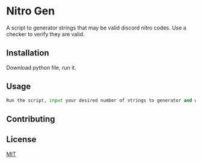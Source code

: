# Nitro Gen

A script to generator strings that may be valid discord nitro codes. Use a checker to verify they are valid.
## Installation

Download python file, run it.

## Usage

```python
Run the script, input your desired number of strings to generator and wait. After completion .txt file will be made in the same directory containing the strings. Check if they are valid codes.
```

## Contributing


## License
[MIT](https://choosealicense.com/licenses/mit/)
